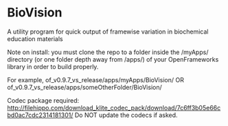 # BioVision
A utility program for quick output of framewise variation in biochemical education materials

Note on install: you must clone the repo to a folder inside the /myApps/ directory (or one folder depth away from /apps/) of your OpenFrameworks library in order to build properly.

For example, of_v0.9.7_vs_release/apps/myApps/BioVision/ 
OR 
of_v0.9.7_vs_release/apps/someOtherFolder/BioVision/


Codec package required: http://filehippo.com/download_klite_codec_pack/download/7c6ff3b05e66cbd0ac7cdc2314181301/
Do NOT update the codecs if asked.
